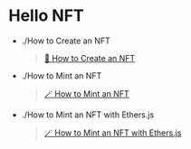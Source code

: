 # Hello NFT

- ./How to Create an NFT

  > [🎨 How to Create an NFT](https://docs.alchemy.com/alchemy/tutorials/how-to-create-an-nft)

- ./How to Mint an NFT

  > [🪄 How to Mint an NFT](https://docs.alchemy.com/alchemy/tutorials/how-to-create-an-nft/how-to-mint-a-nft)

- ./How to Mint an NFT with Ethers.js

  > [🪄 How to Mint an NFT with Ethers.js](https://docs.alchemy.com/alchemy/tutorials/how-to-create-an-nft/how-to-mint-an-nft-with-ethers#a-quick-reminder)

